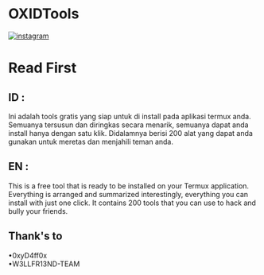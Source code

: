 # OXIDTools

[![instagram](https://img.shields.io/badge/Instagram-@risnfdllh9-ff69b4?style=plastic&logo=instagram.svg)](https://instagram.com/risnfdllh9)

# Read First

ID :
----

Ini adalah tools gratis yang siap
untuk di install pada aplikasi termux
anda. Semuanya tersusun dan diringkas
secara menarik, semuanya dapat anda install
hanya dengan satu klik. Didalamnya berisi
200 alat yang dapat anda gunakan untuk
meretas dan menjahili teman anda.

EN :
----

This is a free tool that is ready to
be installed on your Termux application.
Everything is arranged and summarized
interestingly, everything you can install
with just one click. It contains 200 tools
that you can use to hack and bully your friends.

Thank's to
----

•0xyD4ff0x  
•W3LLFR13ND-TEAM
